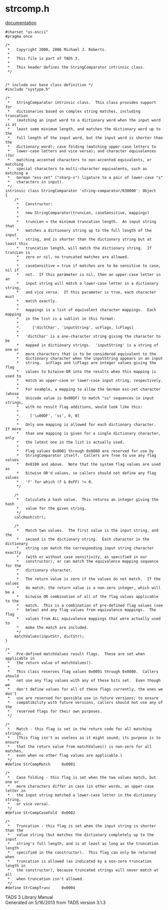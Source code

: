 ---
---
# strcomp.h

[documentation](../file/strcomp.h.html)

    #charset "us-ascii"
    #pragma once

    /*
     *   Copyright 2000, 2006 Michael J. Roberts.
     *   
     *   This file is part of TADS 3.
     *   
     *   This header defines the StringComparator intrinsic class.  
     */


    /* include our base class definition */
    #include "systype.h"

    /*
     *   StringComparator intrinsic class.  This class provides support for
     *   dictionaries based on complex string matches, including truncation
     *   (matching an input word to a dictionary word when the input word is at
     *   least some minimum length, and matches the dictionary word up to the
     *   full length of the input word, but the input word is shorter than the
     *   dictionary word); case folding (matching upper-case letters to
     *   lower-case letters and vice versa); and character equivalences (for
     *   matching accented characters to non-accented equivalents, or matching
     *   special characters to multi-character equivalents, such as matching a
     *   German "ess-zet" ("sharp-s") ligature to a pair of lower-case "s"
     *   characters in input).  
     */
    intrinsic class StringComparator 'string-comparator/030000': Object
    {
        /*
         *   Constructor:
         *   
         *   new StringComparator(truncLen, caseSensitive, mappings)
         *   
         *   truncLen = the minimum truncation length.  An input string that
         *   matches a dictionary string up to the full length of the input
         *   string, and is shorter than the dictionary string but at least this
         *   truncation length, will match the dictionary string.  If truncLen is
         *   zero or nil, no truncated matches are allowed.
         *   
         *   caseSensitive = true if matches are to be sensitive to case, nil if
         *   not.  If this parameter is nil, then an upper-case letter in an
         *   input string will match a lower-case letter in a dictionary string,
         *   and vice versa.  If this parameter is true, each character must
         *   match exactly.
         *   
         *   mappings is a list of equivalent character mappings.  Each mapping
         *   in the list is a sublist in this format:
         *   
         *.     ['dictChar', 'inputString', ucFlags, lcFlags]
         *   
         *   'dictChar' is a one-character string giving the character to be
         *   mapped in dictionary strings.  'inputString' is a string of one or
         *   more characters that is to be considered equivalent to the
         *   dictionary character when the inputString appears in an input
         *   string.  ucFlags and lcFlags are integer values giving the flag
         *   values to bitwise-OR into the results when this mapping is used to
         *   match an upper-case or lower-case input string, respectively.
         *   
         *   For example, a mapping to allow the German ess-zet character (whose
         *   Unicode value is 0x00DF) to match "ss" sequences in input strings,
         *   with no result flag additions, would look like this:
         *   
         *.    ['\u00DF', 'ss', 0, 0]
         *   
         *   Only one mapping is allowed for each dictionary character.  If more
         *   than one mapping is given for a single dictionary character, only
         *   the latest one in the list is actually used.
         *   
         *   Flag values 0x0001 through 0x0080 are reserved for use by
         *   StringComparator itself.  Callers are free to use any flag values
         *   0x0100 and above.  Note that the system flag values are used as
         *   bitwise OR'd values, so callers should not define any flag values
         *   'f' for which (f & 0xFF) != 0.  
         */

        /*
         *   Calculate a hash value.  This returns an integer giving the hash
         *   value for the given string. 
         */
        calcHash(str);

        /*
         *   Match two values.  The first value is the input string, and the
         *   second is the dictionary string.  Each character in the dictionary
         *   string can match the corresponding input string character exactly
         *   (with or without case sensitivity, as specified in our
         *   constructor), or can match the equivalence mapping sequence for the
         *   dictionary character.
         *   
         *   The return value is zero if the values do not match.  If the values
         *   do match, the return value is a non-zero integer, which will be a
         *   bitwise OR combination of all of the flag values applicable to the
         *   match.  This is a combination of pre-defined flag values (see
         *   below) and any flag values from equivalence mappings.  The flag
         *   values from ALL equivalence mappings that were actually used to
         *   make the match are included.  
         */
        matchValues(inputStr, dictStr);
    }

    /*
     *   Pre-defined matchValues result flags.  These are set when applicable in
     *   the return value of matchValues().
     *   
     *   This class reserves flag values 0x0001 through 0x0080.  Callers should
     *   not use any flag values with any of these bits set.  Even though we
     *   don't define values for all of these flags currently, the ones we don't
     *   use are reserved for possible use in future versions; to ensure
     *   compatibility with future versions, callers should not use any of the
     *   reserved flags for their own purposes.  
     */

    /* 
     *   Match - this flag is set in the return code for all matching strings.
     *   (This flag isn't as useless as it might sound; its purpose is to ensure
     *   that the return value from matchValues() is non-zero for all matches,
     *   even when no other flag values are applicable.)
     */
    #define StrCompMatch     0x0001

    /* 
     *   Case folding - this flag is set when the two values match, but one or
     *   more characters differ in case (in other words, an upper-case letter in
     *   the input string matched a lower-case letter in the dictionary string,
     *   or vice versa).  
     */
    #define StrCompCaseFold  0x0002

    /* 
     *   Truncation - this flag is set when the input string is shorter than the
     *   value string (but matches the dictionary completely up to the input
     *   string's full length, and is at least as long as the truncation length
     *   specified in the constructor).  This flag can only be returned when
     *   truncation is allowed (as indicated by a non-zero truncation length in
     *   the constructor), because truncated strings will never match at all
     *   when truncation isn't allowed.  
     */
    #define StrCompTrunc     0x0004

<div class="ftr">

TADS 3 Library Manual  
Generated on 5/16/2013 from TADS version 3.1.3

</div>
